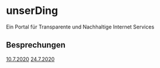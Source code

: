 # unserDing
Ein Portal für Transparente und Nachhaltige Internet Services

## Besprechungen
[10.7.2020](Meetings/20200710.md)
[24.7.2020](Meetings/20200724.md)
